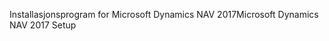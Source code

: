 <span data-ttu-id="44217-101">Installasjonsprogram for Microsoft Dynamics NAV 2017</span><span class="sxs-lookup"><span data-stu-id="44217-101">Microsoft Dynamics NAV 2017 Setup</span></span>